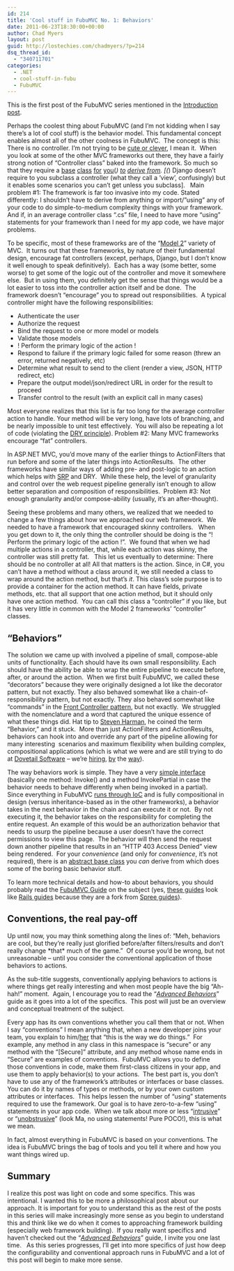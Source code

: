 ```yaml
---
id: 214
title: 'Cool stuff in FubuMVC No. 1: Behaviors'
date: 2011-06-23T18:30:00+00:00
author: Chad Myers
layout: post
guid: http://lostechies.com/chadmyers/?p=214
dsq_thread_id:
  - "340711701"
categories:
  - .NET
  - cool-stuff-in-fubu
  - FubuMVC
---
```

This is the first post of the FubuMVC series mentioned in the [Introduction post](http://lostechies.com/chadmyers/2011/05/30/cool-stuff-in-fubucore-and-fubumvc-series/).

Perhaps the coolest thing about FubuMVC (and I’m not kidding when I say there’s a lot of cool stuff) is the behavior model. This fundamental concept enables almost all of the other coolness in FubuMVC.&nbsp; The concept is this: There is no controller. I’m not trying to be [cute or clever](http://www.youtube.com/watch?v=dzm8kTIj_0M), I mean it.&nbsp; When you look at some of the other MVC frameworks out there, they have a fairly strong notion of “Controller class” baked into the framework. So much so that they require a [base](http://msdn.microsoft.com/en-us/library/system.web.mvc.controllerbase.aspx) [class](http://struts.apache.org/2.0.6/struts2-core/apidocs/com/opensymphony/xwork2/ActionSupport.html)&nbsp;[for](http://static.springsource.org/spring/docs/2.5.x/api/org/springframework/web/servlet/mvc/AbstractController.html) [you](https://docs.djangoproject.com/en/dev/ref/class-based-views/#django.views.generic.base.TemplateView)(*) [to](http://www.castleproject.org/monorail/gettingstarted/smartdispatcher.html) [derive from](http://api.rubyonrails.org/classes/ActionController/Base.html). [(*) Django doesn’t require to you subclass a controller (what they call a ‘view’, confusingly) but it enables some scenarios you can’t get unless you subclass].&nbsp;&nbsp; Main problem #1: The framework is far too invasive into my code. Stated differently: I shouldn’t have to derive from anything or import/”using” any of your code to do simple-to-medium complexity things with your framework.&nbsp; And if, in an average controller class “.cs” file, I need to have more “using” statements for your framework than I need for my app code, we have major problems.

To be specific, most of these frameworks are of the “[Model 2](http://en.wikipedia.org/wiki/Model_2)” variety of MVC.&nbsp; It turns out that these frameworks, by nature of their fundamental design, encourage fat controllers (except, perhaps, Django, but I don’t know it well enough to speak definitively).&nbsp; Each has a way (some better, some worse) to get some of the logic out of the controller and move it somewhere else.&nbsp; But in using them, you definitely get the sense that things would be a lot easier to toss into the controller action itself and be done.&nbsp; The framework doesn’t “encourage” you to spread out responsibilities.&nbsp; A typical controller might have the following responsibilities:

  * Authenticate the user
  * Authorize the request
  * Bind the request to one or more model or models
  * Validate those models
  * ! Perform the primary logic of the action !
  * Respond to failure if the primary logic failed for some reason (threw an error, returned negatively, etc)
  * Determine what result to send to the client (render a view, JSON, HTTP redirect, etc)
  * Prepare the output model/json/redirect URL in order for the result to proceed
  * Transfer control to the result (with an explicit call in many cases)

Most everyone realizes that this list is far too long for the average controller action to handle. Your method will be very long, have lots of branching, and be nearly impossible to unit test effectively.&nbsp; You will also be repeating a lot of code (violating the [DRY principle](http://en.wikipedia.org/wiki/Don't_repeat_yourself)). Problem #2: Many MVC frameworks encourage “fat” controllers.

In ASP.NET MVC, you’d move many of the earlier things to ActionFilters that run before and some of the later things into ActionResults.&nbsp; The other frameworks have similar ways of adding pre- and post-logic to an action which helps with [SRP](http://lostechies.com/seanchambers/2008/03/15/ptom-single-responsibility-principle/) and DRY.&nbsp; While these help, the level of granularity and control over the web request pipeline generally isn’t enough to allow better separation and composition of responsibilities.&nbsp; Problem #3: Not enough granularity and/or compose-ability (usually, it’s an after-thought).

Seeing these problems and many others, we realized that we needed to change a few things about how we approached our web framework.&nbsp; We needed to have a framework that encouraged skinny controllers.&nbsp;&nbsp; When you get down to it, the only thing the controller should be doing is the “! Perform the primary logic of the action !”.&nbsp; We found that when we had multiple actions in a controller, that, while each action was skinny, the controller was still pretty fat.&nbsp;&nbsp; This let us eventually to determine: There should be no controller at all! All that matters is the action. Since, in C#, you can’t have a method without a class around it, we still needed a class to wrap around the action method, but that’s _it_. This class’s sole purpose is to provide a container for the action method. It can have fields, private methods, etc. that all support that one action method, but it should only have one action method.&nbsp; You can call this class a “controller” if you like, but it has very little in common with the Model 2 frameworks’ “controller” classes.

## “Behaviors”

The solution we came up with involved a pipeline of small, compose-able units of functionality. Each should have its own small responsibility. Each should have the ability be able to wrap the entire pipeline to execute before, after, or around the action.&nbsp; When we first built FubuMVC, we called these “decorators” because they were originally designed a lot like the decorator pattern, but not exactly. They also behaved somewhat like a chain-of-responsibility pattern, but not exactly. They also behaved somewhat like “commands” in the [Front Controller pattern](http://martinfowler.com/eaaCatalog/frontController.html), but not exactly.&nbsp; We struggled with the nomenclature and a word that captured the unique essence of what these things did. Hat tip to [Steven Harman](http://stevenharman.net/), he coined the term “Behavior,” and it stuck.&nbsp; More than just ActionFilters and ActionResults, behaviors can hook into and override any part of the pipeline allowing for many interesting&nbsp; scenarios and maximum flexibility when building complex, compositional applications (which is what we were and are still trying to do at [Dovetail Software](http://www.dovetailsoftware.com/) – we’re [hiring](http://www.dovetailsoftware.com/senior-net-technical-lead), [by](http://www.dovetailsoftware.com/.NET%20Developers) the [way](http://www.dovetailsoftware.com/front-end-developer)).

The way behaviors work is simple. They have a very [simple interface](https://github.com/DarthFubuMVC/fubumvc/blob/master/src/FubuMVC.Core/Behaviors/IActionBehavior.cs) (basically one method: Invoke() and a method InvokePartial in case the behavior needs to behave differently when being invoked in a partial).&nbsp; Since everything in FubuMVC [runs through IoC](https://twitter.com/#!/hcoverlambda/status/83916665041072128) and is fully compositional in design (versus inheritance-based as in the other frameworks), a behavior takes in the next behavior in the chain and can execute it or not.&nbsp; By not executing it, the behavior takes on the responsibility for completing the entire request. An example of this would be an authorization behavior that needs to usurp the pipeline because a user doesn’t have the correct permissions to view this page.&nbsp; The behavior will then send the request down another pipeline that results in an “HTTP 403 Access Denied” view being rendered.&nbsp; For your _convenience_ (and only for _convenience_, it’s not required), there is an [abstract base class](https://github.com/DarthFubuMVC/fubumvc/blob/master/src/FubuMVC.Core/Behaviors/BasicBehavior.cs) you _can_ derive from which does some of the boring basic behavior stuff.

To learn more technical details and how-to about behaviors, you should probably read the [FubuMVC Guide](http://guides.fubumvc.com/advanced_behaviors.html) on the subject (yes, [these guides](https://github.com/DarthFubuMVC/fubumvc-guides) look like [Rails guides](https://github.com/lifo/docrails) because they are a fork from [Spree guides](https://github.com/spree/spree-guides)).

## Conventions, the real pay-off

Up until now, you may think something along the lines of: “Meh, behaviors are cool, but they’re really just glorified before/after filters/results and don’t really change \*that\* much of the game.”&nbsp; Of course you’d be wrong, but not unreasonable – until you consider the conventional application of those behaviors to actions.

As the sub-title suggests, conventionally applying behaviors to actions is where things get really interesting and when most people have the big “Ah-hah!” moment.&nbsp; Again, I encourage you to read the “_[Advanced Behaviors](http://guides.fubumvc.com/advanced_behaviors.html)_” guide as it goes into a lot of the specifics.&nbsp; This post will just be an overview and conceptual treatment of the subject.

Every app has its own conventions whether you call them that or not. When I say “conventions” I mean anything that, when a new developer joins your team, you explain to him/[her](http://www.techrepublic.com/blog/programming-and-development/it-gender-gap-where-are-the-female-programmers/2386) that “this is the way we do things.”&nbsp; For example, any method in any class in this namespace is “secure” or any method with the “[Secure]” attribute, and any method whose name ends in “Secure” are examples of conventions.&nbsp; FubuMVC allows you to define those conventions in code, make them first-class citizens in your app, and use them to apply behavior(s) to your actions.&nbsp; The best part is, you don’t have to use any of the framework’s attributes or interfaces or base classes. You can do it by names of types or methods, or by your own custom attributes or interfaces.&nbsp; This helps lessen the number of “using” statements required to use the framework. Our goal is to have zero-to-a-few “using” statements in your app code.&nbsp; When we talk about more or less “[intrusive](http://codebetter.com/jeremymiller/2008/05/19/what-dan-simmons-forgot-to-tell-you-about-the-entity-framework/)” or “[unobstrusive](https://github.com/DarthFubuMVC/fubumvc/blob/master/src/FubuMVC.HelloWorld/Controllers/LimitMethods/LimitMethodsController.cs)” (look Ma, no using statements! Pure POCO!), this is what we mean.

In fact, almost everything in FubuMVC is based on your conventions. The idea is FubuMVC brings the bag of tools and you tell it where and how you want things wired up.

## Summary

I realize this post was light on code and some specifics. This was intentional. I wanted this to be more a philosophical post about our approach. It is important for you to understand this as the rest of the posts in this series will make increasingly more sense as you begin to understand this and think like we do when it comes to approaching framework building (especially web framework building).&nbsp; If you really want specifics and haven’t checked out the “[_Advanced Behaviors_](http://guides.fubumvc.com/advanced_behaviors.html)” guide, I invite you one last time.&nbsp;&nbsp; As this series progresses, I’ll get into more specifics of just how deep the configurability and conventional approach runs in FubuMVC and a lot of this post will begin to make more sense.
